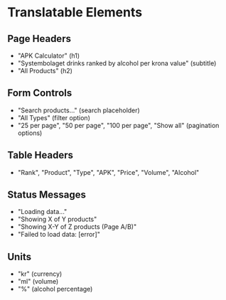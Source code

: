 # Translatable Elements

## Page Headers
- "APK Calculator" (h1)
- "Systembolaget drinks ranked by alcohol per krona value" (subtitle)
- "All Products" (h2)

## Form Controls
- "Search products..." (search placeholder)
- "All Types" (filter option)
- "25 per page", "50 per page", "100 per page", "Show all" (pagination options)

## Table Headers
- "Rank", "Product", "Type", "APK", "Price", "Volume", "Alcohol"

## Status Messages
- "Loading data..."
- "Showing X of Y products"
- "Showing X-Y of Z products (Page A/B)"
- "Failed to load data: [error]"

## Units
- "kr" (currency)
- "ml" (volume)
- "%" (alcohol percentage)
